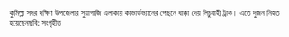 কুমিল্লা সদর দক্ষিণ উপজেলার সুয়াগাজি এলাকায় কাভার্ডভ্যানের পেছনে ধাক্কা দেয় লিচুবাহী ট্রাক। এতে দুজন নিহত হয়েছেন<span class="custom-gallery-image _3bj2K SZnJd">ছবি: সংগৃহীত</span>
